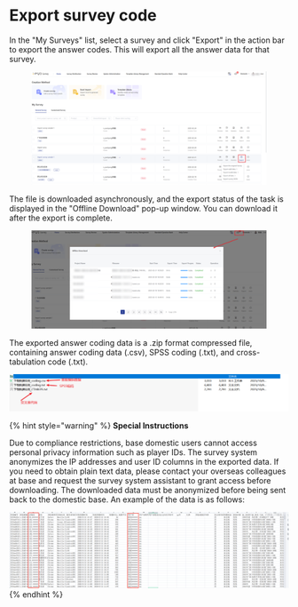# Export survey code

In the "My Surveys" list, select a survey and click "Export" in the action bar to export the answer codes. This will export all the answer data for that survey.

<figure><img src="../../../.gitbook/assets/image (930).png" alt=""><figcaption></figcaption></figure>

&#x20;The file is downloaded asynchronously, and the export status of the task is displayed in the "Offline Download" pop-up window. You can download it after the export is complete.

<figure><img src="../../../.gitbook/assets/image (931).png" alt=""><figcaption></figcaption></figure>

The exported answer coding data is a .zip format compressed file, containing answer coding data (.csv), SPSS coding (.txt), and cross-tabulation code (.txt).

![Exported survey response data file](../../../.gitbook/assets/Snipaste_2023-10-09_10-27-02.png)

{% hint style="warning" %}
**Special Instructions**

Due to compliance restrictions, base domestic users cannot access personal privacy information such as player IDs. The survey system anonymizes the IP addresses and user ID columns in the exported data. If you need to obtain plain text data, please contact your overseas colleagues at base and request the survey system assistant to grant access before downloading. The downloaded data must be anonymized before being sent back to the domestic base. An example of the data is as follows:

<img src="../../../.gitbook/assets/image (2) (1) (1) (1) (1) (1) (1) (1) (1) (1) (1) (1) (1) (1) (1) (1) (1) (1) (1) (1) (1) (1) (1) (1) (1) (1) (1) (1) (1).png" alt="" data-size="original">
{% endhint %}







